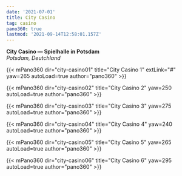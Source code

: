```yaml
---
date: '2021-07-01'
title: City Casino
tag: casino
pano360: true
lastmod: '2021-09-14T12:58:01.157Z'
---
```


**City Casino — Spielhalle in Potsdam**  
*Potsdam, Deutchland*

{{< mPano360
      dir="city-casino01"
      title="City Casino 1"
      extLink="#"
      yaw=265
      autoLoad=true
      author="pano360" >}}

{{< mPano360
      dir="city-casino02"
      title="City Casino 2"
      yaw=250
      autoLoad=true
      author="pano360" >}}

{{< mPano360
      dir="city-casino03"
      title="City Casino 3"
      yaw=275
      autoLoad=true
      author="pano360" >}}

{{< mPano360
      dir="city-casino04"
      title="City Casino 4"
      yaw=240
      autoLoad=true
      author="pano360" >}}

{{< mPano360
      dir="city-casino05"
      title="City Casino 5"
      yaw=265
      autoLoad=true
      author="pano360" >}}

{{< mPano360
      dir="city-casino06"
      title="City Casino 6"
      yaw=295
      autoLoad=true
      author="pano360" >}}
